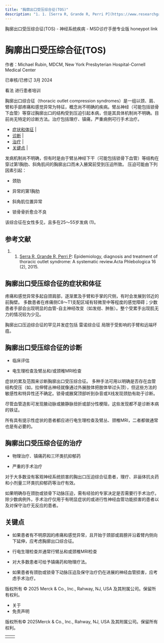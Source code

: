 ```yaml
---
title: "胸廓出口受压综合征(TOS)"
description: "1. 1. [Serra R, Grande R, Perri P](https://www.researchgate.net/publication/282211808_Epidemiology_diagnosis_and_treatment_of_thoracic_outlet_syndrome_A_systematic_review): Epidemiology, diagnosis and treatment of thoracic outlet syndrome: A systematic review.Acta Phlebologica 16 (2), 2015."
---
```


﻿胸廓出口受压综合征(TOS) - 神经系统疾病 - MSD诊疗手册专业版 honeypot link

# 胸廓出口受压综合征(TOS)

作者：Michael Rubin, MDCM, New York Presbyterian Hospital-Cornell Medical Center

已审核/已修订 3月 2024

看法 进行患者培训

胸廓出口综合征（thoracic outlet compression syndromes）是一组以颈、肩、臂和手部疼痛和感觉异常为特征，概念尚不明确的疾病。臂丛神经（可能包括锁骨下血管）等穿过胸廓出口的结构受到压迫引起本病，但是其具体机制尚不明确。目前尚无特定的诊断方法。治疗包括理疗、镇痛，严重病例可行手术治疗。

- [症状和体征](#症状和体征_v1046483_zh) \|
- [诊断](#诊断_v1046487_zh) \|
- [治疗](#治疗_v1046491_zh) \|
- [关键点](#关键点_v6570154_zh) \|

发病机制尚不明确，但有时是由于臂丛神经下干（可能包括锁骨下血管）等结构在穿过第1胸肋、斜角肌间的胸廓出口而未入腋窝前受到压迫所致。 压迫可能由下列因素引起：

- 颈肋

- 异常的第1胸肋

- 斜角肌位置异常

- 锁骨骨折愈合不良


该综合征在女性多见，且多在25～55岁发病 (1)。

## 参考文献

1. 1. [Serra R, Grande R, Perri P](https://www.researchgate.net/publication/282211808_Epidemiology_diagnosis_and_treatment_of_thoracic_outlet_syndrome_A_systematic_review): Epidemiology, diagnosis and treatment of thoracic outlet syndrome: A systematic review.Acta Phlebologica 16 (2), 2015.


## 胸廓出口受压综合征的症状和体征

疼痛和感觉异常多起自颈肩部，逐渐累及手臂和手掌的尺侧，有时会发展到邻近的前胸壁。 多数患者在疼痛侧C8～T1支配区域有轻微至中等程度的感觉障碍；少数患者手部会出现明显的血管-自主神经改变（如发绀、肿胀）。整个受累手出现肌无力的情况较为少见。

胸廓出口压迫综合征的罕见并发症包括 雷诺综合征 局限于受影响的手臂和远端坏疽。

## 胸廓出口受压综合征的诊断

- 临床评估

- 电生理检查及臂丛和/或颈椎MRI检查


症状的累及范围来诊断胸廓出口受压综合征。 多种手法可用以明确是否存在血管结构受压（如，拉伸臂丛神经就像通过外展肢体把肢体举过头顶），但这些方法的敏感性和特异性还不确定。锁骨或腋窝顶部听到杂音或X线发现颈肋有助于诊断。

尽管血管造影可发现腋动脉或腋静脉扭折或部分性梗阻，这些发现都不是诊断本病的铁证。

所有具有提示性症状的患者都应进行电生理检查及臂丛、颈椎MRI，二者都做通常也是有必要的。

## 胸廓出口受压综合征的治疗

- 物理治疗、镇痛药和三环类抗抑郁药

- 严重的手术治疗


对于大多数没有客观神经系统损害的胸出口压迫综合征患者，理疗、非甾体抗炎药和小剂量三环类抗抑郁药等治疗有效。

如果明确存在颈肋或锁骨下动脉压迫，需有经验的专家决定是否需要行手术治疗。除少数病例外，手术治疗仅用于有明显症状的或进行性神经血管功能损害的患者以及对保守治疗无反应的患者。

## 关键点

- 如果患者有不明原因的疼痛和感觉异常，且开始于颈部或肩膀并沿着臂内侧向下延伸，应考虑胸廓出口综合征。

- 行电生理检查并通常行臂丛和或颈椎MRI检查

- 对大多数患者可给予镇痛药和物理疗法。

- 如果患者有颈肋或锁骨下动脉压迫及保守治疗仍在进展的神经血管损害，应考虑手术治疗。




版权所有 © 2025
Merck & Co., Inc., Rahway, NJ, USA 及其附属公司。保留所有权利。

- 关于
- 免责声明

版权所有© 2025Merck & Co., Inc., Rahway, NJ, USA 及其附属公司。保留所有权利。

|     |     |
| --- | --- |
|  |  |